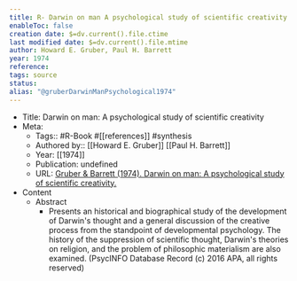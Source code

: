 ```yaml
---
title: R- Darwin on man A psychological study of scientific creativity
enableToc: false
creation date: $=dv.current().file.ctime
last modified date: $=dv.current().file.mtime
author: Howard E. Gruber, Paul H. Barrett
year: 1974
reference: 
tags: source
status: 
alias: "@gruberDarwinManPsychological1974"
---
```


-   Title: Darwin on man: A psychological study of scientific creativity
-   Meta:
    -   Tags:: #R-Book #[[references]] #synthesis
    -   Authored by:: [[Howard E. Gruber]] [[Paul H. Barrett]]
    -   Year: [[1974]]
    -   Publication: undefined
    -   URL: [Gruber & Barrett (1974). Darwin on man: A psychological study of scientific creativity.](https://www.amazon.com/Darwin-Man-Psychological-Scientific-Creativity/dp/0226310078)
-   Content
    -   Abstract
        -   Presents an historical and biographical study of the development of Darwin's thought and a general discussion of the creative process from the standpoint of developmental psychology. The history of the suppression of scientific thought, Darwin's theories on religion, and the problem of philosophic materialism are also examined. (PsycINFO Database Record (c) 2016 APA, all rights reserved)

